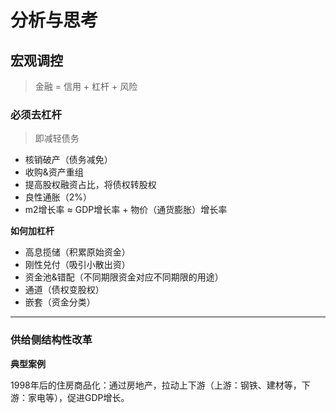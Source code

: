 # 分析与思考

 

## 宏观调控

> 金融  = 信用 + 杠杆 + 风险 

### 必须去杠杆

> 即减轻债务

- 核销破产（债务减免）
- 收购&资产重组
- 提高股权融资占比，将债权转股权
- 良性通胀（2%）
- m2增长率 ≈ GDP增长率 + 物价（通货膨胀）增长率



**如何加杠杆**

- 高息揽储（积累原始资金）
- 刚性兑付（吸引小散出资）
- 资金池&错配（不同期限资金对应不同期限的用途）
- 通道（债权变股权）
- 嵌套（资金分类）

----

### 供给侧结构性改革

**典型案例**

1998年后的住房商品化：通过房地产，拉动上下游（上游：钢铁、建材等，下游：家电等），促进GDP增长。



